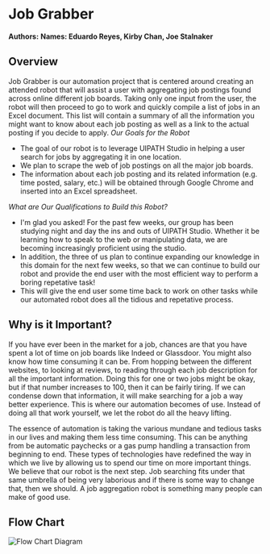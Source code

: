 # Job Grabber
**Authors:**
**Names: Eduardo Reyes, Kirby Chan, Joe Stalnaker**
  
## Overview
Job Grabber is our automation project that is centered around creating an attended robot that will assist a user with aggregating job postings found across online different job boards. Taking only one input from the user, the robot will then proceed to go to work and quickly compile a list of jobs in an Excel document. This list will contain a summary of all the information you might want to know about each job posting as well as a link to the actual posting if you decide to apply.
*Our Goals for the Robot*
 
- The goal of our robot is to leverage UIPATH Studio in helping a user search for jobs by aggregating it in one location.
- We plan to scrape the web of job postings on all the major job boards.
- The information about each job posting and its related information (e.g. time posted, salary, etc.) will be obtained through Google Chrome and inserted into an Excel spreadsheet.
 
*What are Our Qualifications to Build this Robot?*
 
- I'm glad you asked! For the past few weeks, our group has been studying night and day the ins and outs of UIPATH Studio. Whether it be learning how to speak to the web or manipulating data, we are becoming increasingly proficient using the studio. 
- In addition, the three of us plan to continue expanding our knowledge in this domain for the next few weeks, so that we can continue to build our robot and provide the end user with the most efficient way to perform a boring repetative task!
- This will give the end user some time back to work on other tasks while our automated robot does all the tidious and repetative process. 
 
## Why is it Important? 
If you have ever been in the market for a job, chances are that you have spent a lot of time on job boards like Indeed or Glassdoor. You might also know how time consuming it can be. From hopping between the different websites, to looking at reviews, to reading through each job description for all the important information. Doing this for one or two jobs might be okay, but if that number increases to 100, then it can be fairly tiring. If we can condense down that information, it will make searching for a job a way better experience. This is where our automation becomes of use. Instead of doing all that work yourself, we let the robot do all the heavy lifting.

The essence of automation is taking the various mundane and tedious tasks in our lives and making them less time consuming. This can be anything from be automatic paychecks or a gas pump handling a transaction from beginning to end. These types of technologies have redefined the way in which we live by allowing us to spend our time on more important things. We believe that our robot is the next step. Job searching fits under that same umbrella of being very laborious and if there is some way to change that, then we should. A job aggregation robot is something many people can make of good use. 

## Flow Chart


![Flow Chart Diagram](./EduardoFlowChart.png)
